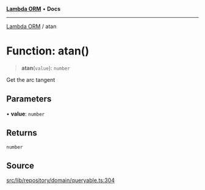 [**Lambda ORM**](../README.md) • **Docs**

***

[Lambda ORM](../README.md) / atan

# Function: atan()

> **atan**(`value`): `number`

Get the arc tangent

## Parameters

• **value**: `number`

## Returns

`number`

## Source

[src/lib/repository/domain/queryable.ts:304](https://github.com/lambda-orm/lambdaorm-base/blob/2b4bbf4c1401295bf2ed95d8b326e6cfc5d3f301/src/lib/repository/domain/queryable.ts#L304)
